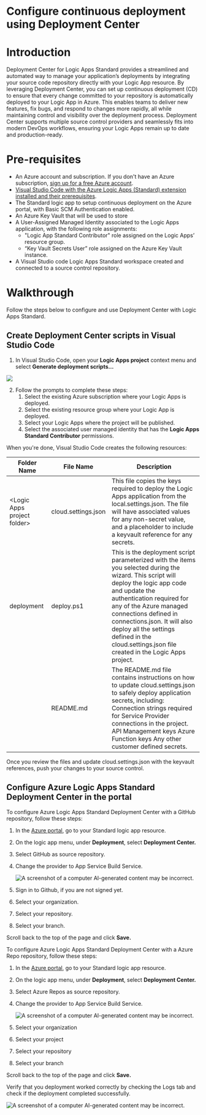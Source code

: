 # Configure continuous deployment using Deployment Center

# Introduction

Deployment Center for Logic Apps Standard provides a streamlined and automated way to manage your application’s deployments by integrating your source code repository directly with your Logic App resource. By leveraging Deployment Center, you can set up continuous deployment (CD) to ensure that every change committed to your repository is automatically deployed to your Logic App in Azure. This enables teams to deliver new features, fix bugs, and respond to changes more rapidly, all while maintaining control and visibility over the deployment process. Deployment Center supports multiple source control providers and seamlessly fits into modern DevOps workflows, ensuring your Logic Apps remain up to date and production-ready.

# Pre-requisites

-   An Azure account and subscription. If you don't have an Azure subscription, [sign up for a free Azure account](https://azure.microsoft.com/free/?WT.mc_id=A261C142F).
-   [Visual Studio Code with the Azure Logic Apps (Standard) extension installed and their prerequisites](https://learn.microsoft.com/en-us/azure/logic-apps/create-single-tenant-workflows-visual-studio-code#prerequisites).
-   The Standard logic app to setup continuous deployment on the Azure portal, with Basic SCM Authentication enabled.
-   An Azure Key Vault that will be used to store
-   A User-Assigned Managed Identity associated to the Logic Apps application, with the following role assignments:
    -   "Logic App Standard Contributor" role assigned on the Logic Apps’ resource group.
    -   “Key Vault Secrets User” role assigned on the Azure Key Vault instance.
-   A Visual Studio code Logic Apps Standard workspace created and connected to a source control repository.

# Walkthrough

Follow the steps below to configure and use Deployment Center with Logic Apps Standard.

## Create Deployment Center scripts in Visual Studio Code

1.  In Visual Studio Code, open your **Logic Apps project** context menu and select **Generate deployment scripts…**

![](media/generate-deployment-screen-menu-option.png)

2.  Follow the prompts to complete these steps:
    1.  Select the existing Azure subscription where your Logic Apps is deployed.
    2.  Select the existing resource group where your Logic App is deployed.
    3.  Select your Logic Apps where the project will be published.
    4.  Select the associated user managed identity that has the **Logic Apps Standard Contributor** permissions.

When you're done, Visual Studio Code creates the following resources:

| Folder Name                   | File Name           | Description                                                                                                                                                                                                                                                                                                                                                         |
|-------------------------------|---------------------|---------------------------------------------------------------------------------------------------------------------------------------------------------------------------------------------------------------------------------------------------------------------------------------------------------------------------------------------------------------------|
| \<Logic Apps project folder\> | cloud.settings.json | This file copies the keys required to deploy the Logic Apps application from the local.settings.json. The file will have associated values for any non-secret value, and a placeholder to include a keyvault reference for any secrets.                                                                                                                             |
| deployment                    | deploy.ps1          | This is the deployment script parameterized with the items you selected during the wizard. This script will deploy the logic app code and update the authentication required for any of the Azure managed connections defined in connections.json.  It will also deploy all the settings defined in the cloud.settings.json file created in the Logic Apps project. |
|                               | README.md           | The README.md file contains instructions on how to update cloud.settings.json to safely deploy application secrets, including: Connection strings required for Service Provider connections in the project. API Management keys Azure Function keys Any other customer defined secrets.                                                                             |

Once you review the files and update cloud.settings.json with the keyvault references, push your changes to your source control.

## Configure Azure Logic Apps Standard Deployment Center in the portal

To configure Azure Logic Apps Standard Deployment Center with a GitHub repository, follow these steps:

1.  In the [Azure portal](https://portal.azure.com/), go to your Standard logic app resource.
2.  On the logic app menu, under **Deployment**, select **Deployment Center.**
3.  Select GitHub as source repository.
4.  Change the provider to App Service Build Service.

    ![A screenshot of a computer AI-generated content may be incorrect.](media/select-build-provider.png)

5.  Sign in to Github, if you are not signed yet.
6.  Select your organization.
7.  Select your repository.
8.  Select your branch.

Scroll back to the top of the page and click **Save.**

To configure Azure Logic Apps Standard Deployment Center with a Azure Repo repository, follow these steps:

1.  In the [Azure portal](https://portal.azure.com/), go to your Standard logic app resource.
2.  On the logic app menu, under **Deployment**, select **Deployment Center.**
3.  Select Azure Repos as source repository.
4.  Change the provider to App Service Build Service.

    ![A screenshot of a computer AI-generated content may be incorrect.](media/select-build-provider.png)

5.  Select your organization
6.  Select your project
7.  Select your repository
8.  Select your branch

Scroll back to the top of the page and click **Save.**

Verify that you deployment worked correctly by checking the Logs tab and check if the deployment completed successfully.

![A screenshot of a computer AI-generated content may be incorrect.](media/deployment-center-logs.png)
